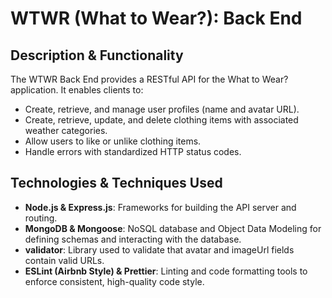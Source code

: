 # WTWR (What to Wear?): Back End

## Description & Functionality

The WTWR Back End provides a RESTful API for the What to Wear? application. It enables clients to:

- Create, retrieve, and manage user profiles (name and avatar URL).
- Create, retrieve, update, and delete clothing items with associated weather categories.
- Allow users to like or unlike clothing items.
- Handle errors with standardized HTTP status codes.

## Technologies & Techniques Used

- **Node.js & Express.js**: Frameworks for building the API server and routing.
- **MongoDB & Mongoose**: NoSQL database and Object Data Modeling for defining schemas and interacting with the database.
- **validator**: Library used to validate that avatar and imageUrl fields contain valid URLs.
- **ESLint (Airbnb Style) & Prettier**: Linting and code formatting tools to enforce consistent, high-quality code style.
